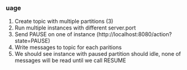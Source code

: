 ### uage
1) Create topic with multiple partitions (3)
2) Run multiple instances with different server.port
3) Send PAUSE on one of instance (http://localhost:8080/action?state=PAUSE)
4) Write messages to topic for each paritions
5) We should see instance with paused partition should idle, none of messages will be read until we call RESUME


